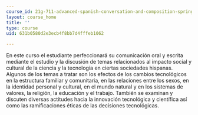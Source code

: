 ```yaml
---
course_id: 21g-711-advanced-spanish-conversation-and-composition-spring-2014
layout: course_home
title: ''
type: course
uid: 631b0580d2e3ecb4f8bb7d4fffeb1062

---
```

En este curso el estudiante perfeccionará su comunicación oral y escrita mediante el estudio y la discusión de temas relacionados al impacto social y cultural de la ciencia y la tecnología en ciertas sociedades hispanas. Algunos de los temas a tratar son los efectos de los cambios tecnológicos en la estructura familiar y comunitaria, en las relaciones entre los sexos, en la identidad personal y cultural, en el mundo natural y en los sistemas de valores, la religión, la educación y el trabajo. También se examinan y discuten diversas actitudes hacia la innovación tecnológica y científica así como las ramificaciones éticas de las decisiones tecnológicas.
